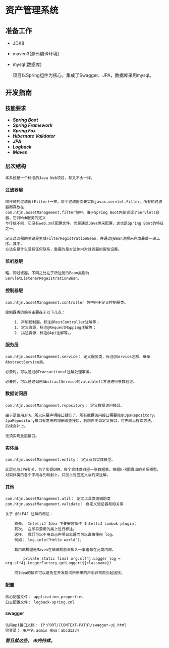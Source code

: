 # 资产管理系统

## 准备工作


- JDK8
- maven3(源码编译环境)
- mysql(数据库)


    项目以Spring组件为核心，集成了Swagger、JPA，数据库采用mysql。


## 开发指南

### 技能要求

- ***Spring Boot***
- ***Spring Framework***
- ***Spring Fox***
- ***Hibernate Validator***
- ***JPA***
- ***Logback***
- ***Maven***

### 层次结构

    本系统是一个标准的Java Web项目，却又不太一样。

#### 过滤器层

    同传统的过滤器(Filter)一样，每个过滤器需要实现javax.servlet.Filter。所有的过滤器都存放在
    com.htjn.assetManagement.filter包中。由于Spring Boot内部实现了Servlets容器，它对Web服务的定义
    与传统不同，它没有web.xml配置文件，而是通过Java类来配置，这也是Spring Boot的特征之一。
    
    定义过滤器的关键是生成FilterRegistrationBean，并通过@Bean注解来完成最后一道工序。其中，
    方法名是什么没有任何联系，重要的是方法体内对过滤器的属性设置。

#### 监听器层

    略，同过滤器，不同之处在于所注册的Bean类别为ServletListenerRegeistrationBean。

#### 控制器层

    com.htjn.assetManagement.controller 包中用于定义控制器类。
    
    控制器类的编写主要在于以下几点：

        1. 声明控制器，标注@RestController注解等；
        1. 定义资源，标注@RequestMapping注解等；
        2. 描述资源，标注@Api注解等。。
    
#### 服务层

    com.htjn.assetManagement.service： 定义服务类，标注@Service注解，继承AbstractService类。
    
    必要时，可以通过@Transactional注解处理事务。
    
    必要时，可以通过调用AbstractService的validate()方法进行参数验证。

#### 数据访问层

    com.htjn.assetManagement.repository： 定义数据访问接口。
    
    由于是使用JPA，所以只要声明接口就行了，所有数据访问接口需要继承JpaRepository。
    JpaRepository接口有常用的增删改查接口，若想声明自定义接口，可先网上搜索方法，
    后续会补上。
    
    无须实现此层接口。
    
#### 实体层

    com.htjn.assetManagement.entity： 定义业务实体模型。
    
    此层也与JPA有关，为了实现ORM，每个实体类对应一张数据表，根据E-R图得出的关系模型，
    对实体类的各个字段与列映射上，并加上对应定义与约束注解。
    
#### 其他

    com.htjn.assetManagement.util： 定义工具类或辅助类
    com.htjn.assetManagement.validate： 自定义验证器和相关类
    
    关于 @SLF4J 注解的用法：
        
        首先， IntelliJ Idea 下要安装插件 IntelliJ Lombok plugin；
        其次， 在即将要用的类上进行标注。
        这样， 我们可以不用自己声明日志器而可以直接使用 log。
        例如： log.info("Hello world");
        
        其内部机理是Maven在编译期前会插入一条语句在此类内部。
                
            private static final org.slf4j.Logger log = org.slf4j.LoggerFactory.getLogger(${classname})
        
        而Idea的插件可以避免在开发期间所带来的声明异常而引起困扰。
    
#### 配置

    核心配置文件： application.properties
    日志配置文件： logback-spring.xml
#### swagger
    访问api接口文档： IP:PORT/{CONTEXT-PATH}/swagger-ui.html
    需登录： 用户名:admin 密码：abcd1234    

 **_暂且就这些， 未完待续。_**
